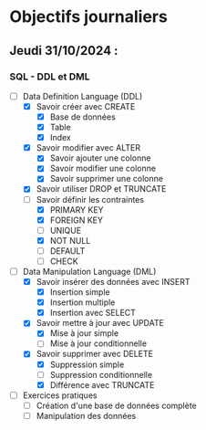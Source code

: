 # Objectifs journaliers

## Jeudi 31/10/2024 :

### SQL - DDL et DML

- [ ] Data Definition Language (DDL)
  - [x] Savoir créer avec CREATE
    - [x] Base de données
    - [x] Table
    - [x] Index
  - [x] Savoir modifier avec ALTER
    - [x] Savoir ajouter une colonne
    - [x] Savoir modifier une colonne
    - [x] Savoir supprimer une colonne
  - [x] Savoir utiliser DROP et TRUNCATE
  - [ ] Savoir définir les contraintes
    - [x] PRIMARY KEY
    - [x] FOREIGN KEY
    - [ ] UNIQUE
    - [x] NOT NULL
    - [ ] DEFAULT
    - [ ] CHECK

- [ ] Data Manipulation Language (DML)
  - [x] Savoir insérer des données avec INSERT
    - [x] Insertion simple
    - [x] Insertion multiple
    - [x] Insertion avec SELECT
  - [x] Savoir mettre à jour avec UPDATE
    - [x] Mise à jour simple
    - [ ] Mise à jour conditionnelle
  - [x] Savoir supprimer avec DELETE
    - [x] Suppression simple
    - [ ] Suppression conditionnelle
    - [x] Différence avec TRUNCATE

- [ ] Exercices pratiques
  - [ ] Création d'une base de données complète
  - [ ] Manipulation des données